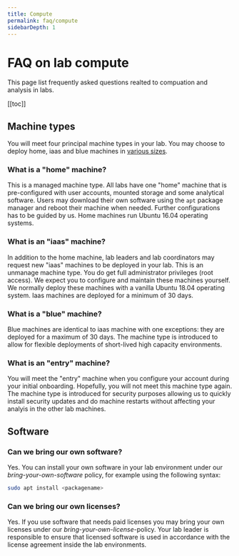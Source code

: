```yaml
---
title: Compute
permalink: faq/compute
sidebarDepth: 1
---
```


# FAQ on lab compute

This page list frequently asked questions realted to compuation and analysis in labs.

[[toc]]

## Machine types

You will meet four principal machine types in your lab. You may choose to deploy home, iaas and blue machines in [various sizes](https://www.ntnu.edu/mh/huntcloud/cloud-services/hunt-compute).

### What is a "home" machine? 

This is a managed machine type. All labs have one "home" machine that is pre-configured with user accounts, mounted storage and some analytical software. Users may download their own software using the `apt` package manager and reboot their machine when needed. Further configurations has to be guided by us. Home machines run Ubuntu 16.04 operating systems. 

### What is an "iaas" machine? 

In addition to the home machine, lab leaders and lab coordinators may request new "iaas" machines to be deployed in your lab. This is an unmanage machine type. You do get full administrator privileges (root access). We expect you to configure and maintain these machines yourself. We normally deploy these machines with a vanilla Ubuntu 18.04 operating system. Iaas machines are deployed for a minimum of 30 days.

### What is a "blue" machine? 

Blue machines are identical to iaas machine with one exceptions: they are deployed for a maximum of 30 days. The machine type is introduced to allow for flexible deployments of short-lived high capacity environments.

### What is an "entry" machine? 

You will meet the "entry" machine when you configure your account during your initial onboarding. Hopefully, you will not meet this machine type again. The machine type is introduced for security purposes allowing us to quickly install security updates and do machine restarts without affecting your analyis in the other lab machines.



## Software

### Can we bring our own software?

Yes. You can install your own software in your lab environment under our _bring-your-own-software_ policy, for example using the following syntax:

```bash
sudo apt install <packagename>
```

### Can we bring our own licenses?

Yes. If you use software that needs paid licenses you may bring your own licenses under our _bring-your-own-license_-policy. Your lab leader is responsible to ensure that licensed software is used in accordance with the license agreement inside the lab environments. 
